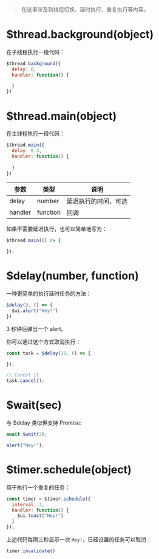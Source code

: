 > 在这里涉及到线程切换、延时执行、重复执行等内容。

# $thread.background(object)

在子线程执行一段代码：

```js
$thread.background({
  delay: 0,
  handler: function() {

  }
})
```

# $thread.main(object)

在主线程执行一段代码：

```js
$thread.main({
  delay: 0.3,
  handler: function() {
    
  }
})
```

参数 | 类型 | 说明
---|---|---
delay | number | 延迟执行的时间，可选
handler | function | 回调

如果不需要延迟执行，也可以简单地写为：

```js
$thread.main(() => {
  
});
```

# $delay(number, function)

一种更简单的执行延时任务的方法：

```js
$delay(3, () => {
  $ui.alert("Hey!")
})
```

3 秒钟后弹出一个 alert。

你可以通过这个方式取消执行：

```js
const task = $delay(10, () => {

});

// Cancel it
task.cancel();
```

# $wait(sec)

与 $delay 类似但支持 Promise:

```js
await $wait(2);

alert("Hey!");
```

# $timer.schedule(object)

用于执行一个重复的任务：

```js
const timer = $timer.schedule({
  interval: 3,
  handler: function() {
    $ui.toast("Hey!")
  }
});
```

上述代码每隔三秒显示一次 `Hey!`，已经设置的任务可以取消：

```js
timer.invalidate()
```